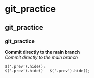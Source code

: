 # git_practice  
## git_practice  
### git_practice
__Commit directly to the main branch__  
_Commit directly to the main branch_

`$('.prev').hide();`  
    `$('.prev').hide()  
    $('.prev').hide();`


